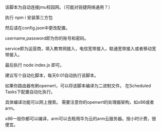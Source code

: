 该脚本为自动连接jmu校园网。（可能对锐捷网络通用？）

执行 npm i 安装第三方包

然后请在config.json中更改配置。

username,password即为你的账号和密码。

service即为运营商，填入教育网接入，电信宽带接入，联通宽带接入或者移动宽带接入。

最后执行 node index.js 即可。

建议写个自动化脚本，每天6:01自动执行该脚本。

如果你路由器有刷openwrt，可以将该脚本编译为二进制文件。 在Scheduled Tasks下配置自动化执行。

具体编译功能可以网上搜索。 需要注意你的openwrt的处理器架构，如x86或者arm。

x86一般你都可以编译，arm可以去租用华为云的arm云服务器。按小时计费，很便宜。
